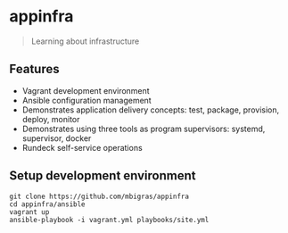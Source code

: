 # appinfra

> Learning about infrastructure

## Features

* Vagrant development environment
* Ansible configuration management
* Demonstrates application delivery concepts: test, package, provision, deploy, monitor
* Demonstrates using three tools as program supervisors: systemd, supervisor, docker
* Rundeck self-service operations

## Setup development environment

```
git clone https://github.com/mbigras/appinfra
cd appinfra/ansible
vagrant up
ansible-playbook -i vagrant.yml playbooks/site.yml
```
